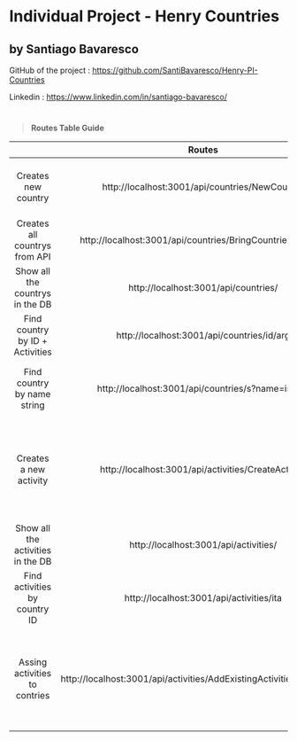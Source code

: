 # Individual Project - Henry Countries 
## by Santiago Bavaresco
GitHub of the project : https://github.com/SantiBavaresco/Henry-PI-Countries

Linkedin : https://www.linkedin.com/in/santiago-bavaresco/
# 

> __Routes Table Guide__

|               | Routes | Description    |
| :---:   | :---: | :---: |
| Creates new country | http://localhost:3001/api/countries/NewCountry |Creates a new country in the DB, it needs to be send an objetc with {ID, name, flag, capital, continent, subregion, area, population, timezone, maps} |
| Creates all countrys from API | http://localhost:3001/api/countries/BringCountriesFromApi | Creates in the DB all the country's that the external API brings. ('https://restcountries.com/v3.1/all') |
|Show all the countrys in the DB | http://localhost:3001/api/countries/ | Show al the countries in the DB |
|Find country by ID + Activities | http://localhost:3001/api/countries/id/arg | Brings all the data from the DB for the ID country that we whant to find (ej: arg) |
| Find country by name string | http://localhost:3001/api/countries/s?name=island | Brings all the data from the DB that match with the name string we put as query and we whant to find (ej: island will bring al the countrys with have in his name the string "island") |
| Creates a new activity | http://localhost:3001/api/activities/CreateActivity | Creates a new activity in the DB, it needs to be send an objetc with { name, difficulty, duration, arrayCountries }, if we send arrayCountries: ["Random"] it wil generate a random array of countrys between 100-125 to add the new activity ( to save the laborious task of data entry). |
| Show all the activities in the DB | http://localhost:3001/api/activities/ | Show al the activities in the DB |
| Find activities by country ID | http://localhost:3001/api/activities/ita | Brings an array of the activities from the DB for the ID country that we whant to find his activity (ej: ita) |
| Assing activities to contries | http://localhost:3001/api/activities/AddExistingActivitiesToCountries | It will recibe an array of existing activities in the DB, and an array of existing countries to assing those countries with the activities. Ej: { ""arrayActivities"": [1,7,3], ""arrayCountries"": [""ARG"",""MEX""] }.  Returns and object with the countris that already have that activity assing. |
